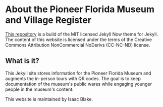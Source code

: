 
# About the Pioneer Florida Museum and Village Register

[This repository](https://github.com/pioneervirt/pioneervirt.github.io "GitHub Repository") is a build of the MIT licensed Jekyll Now theme for Jekyll. The content of this website is licensed under the terms of the Creative Commons Attribution NonCommercial NoDerivs (CC-NC-ND) license.

## What is it?

This Jekyll site stores information for the Pioneer Florida Museum and augments the in-person tours with QR codes. The goal is to keep documentation of the museum's public wares while engaging younger people in the museum's content.

This website is maintained by Isaac Blake.

